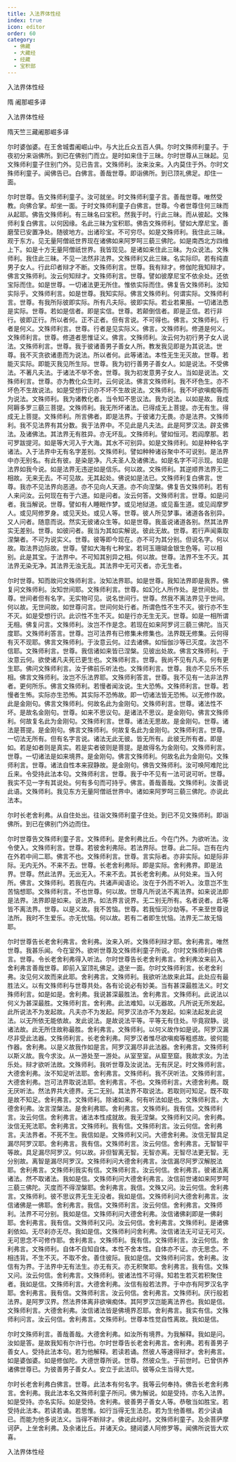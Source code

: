 ```yaml
---
title: 入法界体性经
index: true
icon: editor
order: 60
category:
  - 佛藏
  - 大藏经
  - 经藏
  - 宝积部
---
```


  入法界体性经  

隋 阇那崛多译  

入法界体性经  

隋天竺三藏阇那崛多译  

尔时婆伽婆。在王舍城耆阇崛山中。与大比丘众五百人俱。尔时文殊师利童子。于夜初分来诣佛所。到已在佛别门而立。是时如来住于三昧。尔时世尊从三昧起。见文殊师利童子住别门外。见已告言。文殊师利。汝来汝来。入内莫住于外。尔时文殊师利童子。闻佛告已。白佛言。善哉世尊。即诣佛所。到已顶礼佛足。却住一面。  

尔时世尊。告文殊师利童子。汝可就坐。时文殊师利童子言。善哉世尊。唯然受教。向佛合掌。却坐一面。于时文殊师利童子白佛言。世尊。今者世尊住何三昧而从起耶。佛告文殊师利。有三昧名曰宝积。然我于时。行此三昧。而从彼起。文殊师利复白佛言。以何因缘。名此三昧为宝积耶。佛告文殊师利。譬如大摩尼宝。善磨莹已安置净处。随彼地方。出诸珍宝。不可穷尽。如是文殊师利。我住此三昧。观于东方。见无量阿僧祇世界现在诸佛如来阿罗呵三藐三佛陀。如是南西北方四维上下。如是十方无量阿僧祇世界。我皆现见。是诸如来住此三昧。为众说法。文殊师利。我住此三昧。不见一法然非法界。文殊师利又此三昧。名实际印。若有纯直男子女人。行此印者辩才不断。文殊师利言。世尊。我有辩才。修伽陀我知辩才。佛言文殊师利。汝云何知辩才。文殊师利言。世尊。譬如彼摩尼宝不依余处。还依宝际而住。如是世尊。一切诸法更无所住。惟依实际而住。佛复告文殊师利。汝知实际乎。文殊师利言。如是世尊。我知实际。佛言文殊师利。何谓实际。文殊师利言。世尊。有我所际彼即实际。所有凡夫际。彼即实际。若业若果报。一切诸法悉是实际。世尊。若如是信者。即是实信。世尊。若颠倒信者。即是正信。若行非行。彼即正行。所以者何。正不正者。但有言说。不可得也。佛言。文殊师利。行者是何义。文殊师利言。世尊。行者是见实际义。佛言。文殊师利。修道是何义。文殊师利言。世尊。修道者思惟证义。佛言。文殊师利。汝云何为初行男子女人说法。文殊师利言。世尊。我于彼诸善男子善女人所。教发我见即是为其说法。世尊。我不灭贪欲诸患而为说法。所以者何。此等诸法。本性无生无灭故。世尊。若能灭实际。即能灭我见所生际。世尊。我为初行善男子善女人。如是说法。不受佛法。不著凡夫法。于诸法不举不舍。世尊。我为初发意男子女人。当如是说法。文殊师利言。世尊。亦为教化众生时。云何说法。佛言文殊师利。我不坏色生。亦不坏色不生故说法。如是受想行识亦不坏不生故说法。文殊师利。我不坏欲嗔痴等而为说法。文殊师利。我为诸教化者。当令知不思议法。我为说法。以如是故。我成阿耨多罗三藐三菩提。文殊师利。我无所坏诸法。已得成无上菩提。亦无有生。得成无上菩提。文殊师利。所言佛者。即是法界。于彼诸力无畏。亦是法界。文殊师利。我不见法界有其分数。我于法界中。不见此是凡夫法。此是阿罗汉法。辟支佛法。及诸佛法。其法界无有胜异。亦无坏乱。文殊师利。譬如恒河。若阎摩那。若可罗跋提河。如是等大河入于大海。其水不可别异。如是文殊师利。如是种种名字诸法。入于法界中无有名字差别。文殊师利。譬如种种诸谷聚中不可说别。是法界中亦无别名。有此有彼。是染是净。凡夫圣人及诸佛法。如是名字不可示现。如是法界如我今说。如是法界无违逆如是信乐。何以故。文殊师利。其逆顺界法界无二相故。无来无去。不可见故。无其起处。佛说如是法已。文殊师利复白佛言。世尊。我亦不见法界向恶道。亦不见向人天道。亦不向涅槃。佛复告文殊师利。若有人来问汝。云何现在有于六道。如是问者。汝云何答。文殊师利言。世尊。如是问者。我当解说。世尊。譬如有人睡眠作梦。或见地狱道。或见畜生道。或见阎摩罗人。或见阿修罗身。或见天处。或见人等。世尊。彼人所见梦事。诸道各各别异。又人问者。随意而说。然实无彼诸众生等。如是世尊。我虽说诸道各别。然其法界实无差别。世尊。如彼问者。我当为其如实解说。彼此无故。世尊。若行声闻乘取涅槃者。不可为说实义。世尊。彼等即今现在。亦不可为其分别。但说名字。何以故。取法界边际故。世尊。譬如大海有七种宝。若珂玉珊瑚金银生色等。可以相别。此是其宝。于法界中。不可知其别异之相。何以故。世尊。法界不生不灭。其法界无染无净。其法界无浊无乱。其法界中无可灭者。亦无生者。  

尔时世尊。知而故问文殊师利言。汝知法界耶。如是世尊。我知法界即是我界。佛复问文殊师利。汝知世间耶。文殊师利言。世尊。如幻化人所作处。是世间处。世尊。世间者但有名字。无实物可见。说名世间行。世尊。然我不离法界见于世间。何以故。无世间故。如世尊问言。世间何处行者。所谓色性不生不灭。彼行亦不生不灭。如是受想行识。此识性不生不灭。如是行亦无生无灭。世尊。如是一相所谓无相。佛复问言。文殊师利。汝岂不作是念。若现在如来阿罗诃三藐三佛陀。当灭度耶。文殊师利答言。世尊。岂可法界有已修集未修集也。法界既无修集。云何得有灭不现耶。佛言文殊师利。于汝意云何。过去诸佛。如恒伽沙等已灭度。汝岂不信耶。文殊师利言。世尊。我信诸如来皆已涅槃。见彼出处故。佛言文殊师利。于汝意云何。欲使诸凡夫死已更生也。文殊师利言。世尊。我尚不见有凡夫。何有更生耶。佛问文殊师利言。汝于佛前乐听法也。文殊师利言。世尊。我亦不见乐不乐相。佛言文殊师利。汝岂不乐法界耶。文殊师利答言。世尊。我不见有一法非法界者。更何所乐。佛言文殊师利。若慢者闻汝说。生大恐怖。文殊师利言。世尊。若慢者生怖。实际亦生恐怖。其实际不恐怖故。即一切诸法皆无恐怖。以无修作故。此是金刚句。佛言文殊师利。何故名此为金刚句。文殊师利言。世尊。诸法性不坏。是故名金刚句。世尊。如来不思议句。是诸法不思议。是金刚句。佛言文殊师利。何故复名此为金刚句。文殊师利言。世尊。诸法无思故。是金刚句。世尊。诸法是菩提。是金刚句。佛言文殊师利。何故复名此为金刚句。文殊师利言。世尊。一切法无所有。但有名字言说。诸法无此无彼。皆无所有。此彼无所有者。即是如。若是如者则是真实。若是实者彼则是菩提。是故得名为金刚句。文殊师利言。世尊。一切诸法是如来境界。是金刚句。佛言文殊师利。何故名此为金刚句。文殊师利言。世尊。诸法自性本来寂静故。是金刚句。佛告文殊师利。汝可唤阿难陀比丘来。令受持此法本句。文殊师利言。世尊。我于中不见有一法可说可听。世尊。我实不见一字有其说处。何有多句而可持乎。佛言。善哉善哉。文殊师利。汝善说此语。文殊师利。我见东方无量阿僧祇世界中。诸如来阿罗呵三藐三佛陀。亦说此法本。  

尔时长老舍利弗。从自住处出。往诣文殊师利童子住处。到已不见文殊师利。即诣佛所。到已在佛别门外边而住。  

尔时世尊告文殊师利童子言。文殊师利。是舍利弗比丘。今在门外。为欲听法。汝令使入。文殊师利言。世尊。若彼舍利弗际。若法界际。世尊。此二际。岂有在内在外若中间二耶。佛言不也。文殊师利言。世尊。言实际者。亦非实际。如是际非际。无内无外。不来不去。世尊。长老舍利弗际。即是实际。舍利弗界。即是法界。世尊。然此法界。无出无入。不来不去。其长老舍利弗。从何处来。当入何所。佛言。文殊师利。若我在内。共诸声闻语论。汝在于外而不听入。汝意岂不生苦恼想耶。文殊师利言。不也世尊。何以故。世尊凡所说法不离法界。如来说法即是法界。法界即是如来。说法界。如法界言说界。无二别无所有。名者说者。此等皆不离法界。世尊。以是义故。我不苦恼。世尊。若我恒河沙劫等。不来至世尊说法所。我时不生爱乐。亦无忧恼。何以故。若有二者即生忧恼。法界无二故无恼耶。  

尔时世尊告长老舍利弗言。舍利弗。汝来入听。文殊师利辩才耶。舍利弗言。唯然世尊。我甚乐闻。今在室外。欲听世尊及文殊师利童子所说。尔时文殊师利白佛言。世尊。令长老舍利弗得入听法。尔时世尊告长老舍利弗言。舍利弗汝来前入。舍利弗言善哉世尊。即前入室顶礼佛足。退坐一面。尔时文殊师利言。长老舍利弗。汝见何义故而来此耶。舍利弗言。文殊师利。我欲听法故来此耳。此处应有最胜法义。以有文殊师利与世尊共处。各有论说必有妙美。当有甚深最胜法义。时文殊师利言。如是如是。舍利弗。我说甚深最胜法。舍利弗言。文殊师利。此说法以何义为甚深最胜。文殊师利言。舍利弗。此法难知。以无器故。凡所说无所发起。此所说法不为发起故。凡夫亦不为发起。阿罗汉法亦不为发起。如来法起发此说法。以无所依无能依故。发此说法。是故说法平等。平等无有住处。毕竟寂静。说诸法故。此无所住故称最胜。舍利弗言。文殊师利。以何义故作如是说。阿罗汉漏尽非受此法器。文殊师利言。长老舍利弗。阿罗汉者惟尽欲嗔痴等粗惑故。彼何能作器。舍利弗。以是义故我作如是言。阿罗汉漏尽非此法器。舍利弗言。文殊师利以斯义故。我今求汝。从一游处至一游处。从室至室。从窟至窟。我故求汝。为法乐处。辩才欲听法故。文殊师利。我听世尊及汝说法。无有厌足。时文殊师利言。大德舍利弗。汝不知足听法耶。舍利弗言。文殊师利。我不厌听法。文殊师利言。大德舍利弗。岂可法界取说法耶。舍利弗言。不也。文殊师利言。大德舍利弗。既无厌听法。然法界共大德界。无二无别。其法界不取说法。若取则可知足。既不取是故不知足。舍利弗言。文殊师利。除诸如来。何有听法如是也。文殊师利言。大德舍利弗。汝言涅槃法。是舍利弗耶。舍利弗言。文殊师利。我有信。文殊师利言。汝云何信。舍利弗言。诸法本性成就故。我无涅槃。文殊师利又问。舍利弗。汝信无死法耶。舍利弗言。文殊师利。我有信。文殊师利言。汝云何信。舍利弗言。夫法界者。不死不生。我信如是。文殊师利又问。大德舍利弗。汝信无智具足漏尽阿罗汉耶。舍利弗言。我有信。文殊师利言。汝云何信。舍利弗言。无智智平等故。具足漏尽阿罗汉。何以故。非但智离无智。无智亦离。无智尽法更无智。无分别故。离智是漏尽阿罗汉。文殊师利问大德舍利弗言。汝信漏尽阿罗汉解脱法耶。舍利弗言。文殊师利我实有信。文殊师利言。汝云何信。舍利弗言。彼诸法离诸法。然不取诸法。我如是信。文殊师利问大德舍利弗言。汝信前世诸如来阿罗呵三藐三佛陀。灭度而不得涅槃耶。舍利弗言。我信。文殊又问。汝云何信。舍利弗言。文殊师利。彼不思议界无生无没者。我如是信。文殊师利问大德舍利弗言。汝信诸佛是一佛耶。舍利弗言。我信。文殊师利言。汝云何信。舍利弗言。文殊师利。法界不可分别。我如是信。文殊师利问大德舍利弗。汝信诸佛刹即是一佛刹耶。舍利弗言。我有信。文殊师利又问。汝云何信。舍利弗言。文殊师利。是诸佛刹依如。无尽刹亦无尽。我如是信。文殊师利问舍利弗。汝信诸法无可证无可灭。无可思念不可修作耶。舍利弗言。文殊师利。我有信。文殊师利言。汝云何信。舍利弗言。文殊师利。自体不自知自体。本性不舍本性。自体亦不证。亦无思念。不相违背。不生不灭。不取不舍。善住彼际。我如是信。文殊师利问言。舍利弗。汝信有为界。于法界中无有法生。亦无有灭。亦无积聚耶。舍利弗言。我有信。文殊又问。汝云何信。舍利弗言。文殊师利。彼诸法性不可得。知若生若灭若积聚住者。我如是信。文殊师利言。大德舍利弗。汝信有般若法界。于中亦有阿罗汉名字耶。舍利弗言。我有信。文殊师利言。汝云何信。舍利弗言。文殊师利。厌行般若法界。是阿罗汉界。然法界体离非欲嗔痴体。其阿罗汉岂能离法界也。我如是信。文殊师利言。大德舍利弗。汝信诸法皆是佛境界忍耶。舍利弗言。我实有信。文殊师利问言。汝云何信。舍利弗言。文殊师利。世尊本性觉自性离故。我如是信。  

尔时文殊师利言。善哉善哉。大德舍利弗。如汝所有境界。为我解释。我如是问。汝如是答。是故我知有尔许行也。尔时世尊告长老舍利弗言。舍利弗。若有善男子善女人。受持此法本句。若为他解释。若读若诵。然彼人等速得辩才。舍利弗言。如是婆伽婆。如是修伽陀。大德世尊所说。世尊。然彼众生。于前世时。已曾供养诸佛世尊已。为彼善男子善女人。安立于此法印。彼等众生当得大觉。  

尔时长老舍利弗白佛言。世尊。此法本有何名字。我等云何奉持。佛告长老舍利弗言。舍利弗。我此法本名文殊师利童子所问。佛为解说。如是受持。亦名入法界。如是受持。亦名实际。如是受持。舍利弗。彼善男子善女人等。恭敬当如胜宝。若受持此法本。若读若诵。若思惟。如行当得无生法忍。若为生他善根。若少读诵已。而能为他多说法义。当得不断辩才。佛说此经时。文殊师利童子。及余菩萨摩诃萨。上坐舍利弗。及余诸比丘。并诸天众。揵闼婆人阿修罗等。闻佛所说皆大欢喜。  

入法界体性经  

